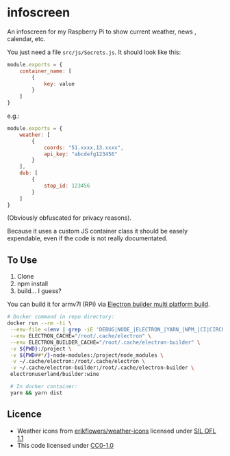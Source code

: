 # infoscreen

An infoscreen for my Raspberry Pi to show current weather, news , calendar, etc.

You just need a file `src/js/Secrets.js`. It should look like this:

```js
module.exports = {
    container_name: [
        {
            key: value
        }
    ]
}
```
e.g.:
```js
module.exports = {
    weather: [
        {
            coords: "51.xxxx,13.xxxx",
            api_key: "abcdefg123456"
        }
    ],
    dvb: [
        {
            stop_id: 123456
        }
    ]
}
```
(Obviously obfuscated for privacy reasons).

Because it uses a custom JS container class it should be easely expendable, even if the code is not really documentated.

## To Use

1. Clone
2. npm install
3. build... I guess?

You can build it for armv7l (RPi) via [Electron builder multi platform build](https://www.electron.build/multi-platform-build).

```bash
# Docker command in repo directory:
docker run --rm -ti \
 --env-file <(env | grep -iE 'DEBUG|NODE_|ELECTRON_|YARN_|NPM_|CI|CIRCLE|TRAVIS_TAG|TRAVIS|TRAVIS_REPO_|TRAVIS_BUILD_|TRAVIS_BRANCH|TRAVIS_PULL_REQUEST_|APPVEYOR_|CSC_|GH_|GITHUB_|BT_|AWS_|STRIP|BUILD_') \
 --env ELECTRON_CACHE="/root/.cache/electron" \
 --env ELECTRON_BUILDER_CACHE="/root/.cache/electron-builder" \
 -v ${PWD}:/project \
 -v ${PWD##*/}-node-modules:/project/node_modules \
 -v ~/.cache/electron:/root/.cache/electron \
 -v ~/.cache/electron-builder:/root/.cache/electron-builder \
 electronuserland/builder:wine

 # In docker container:
 yarn && yarn dist
 ```

## Licence
* Weather icons from [erikflowers/weather-icons](https://github.com/erikflowers/weather-icons) licensed under [SIL OFL 1.1](http://scripts.sil.org/OFL)
* This code licensed under [CC0-1.0](../blob/master/LICENSE)